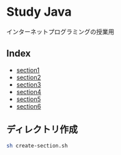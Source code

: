 # Study Java

インターネットプログラミングの授業用

## Index

- [section1](section1)
- [section2](section2)
- [section3](section3)
- [section4](section4)
- [section5](section5)
- [section6](section6)

## ディレクトリ作成

```bash
sh create-section.sh
```
